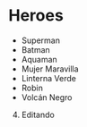 # Heroes

* Superman
* Batman
* Aquaman
* Mujer Maravilla
* Linterna Verde
* Robin
* Volcán Negro
4. Editando